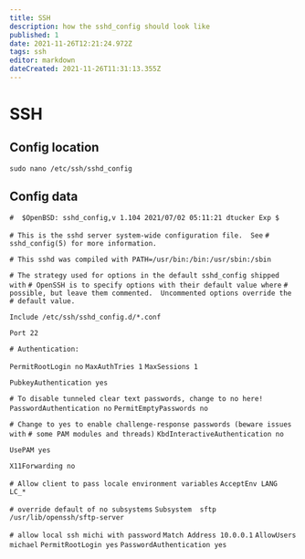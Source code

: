 ```yaml
---
title: SSH
description: how the sshd_config should look like
published: 1
date: 2021-11-26T12:21:24.972Z
tags: ssh
editor: markdown
dateCreated: 2021-11-26T11:31:13.355Z
---
```


# SSH
## Config location
`sudo nano /etc/ssh/sshd_config`

## Config data
`#	$OpenBSD: sshd_config,v 1.104 2021/07/02 05:11:21 dtucker Exp $`
 
`# This is the sshd server system-wide configuration file.  See`
`# sshd_config(5) for more information.`

`# This sshd was compiled with PATH=/usr/bin:/bin:/usr/sbin:/sbin`

`# The strategy used for options in the default sshd_config shipped with`
`# OpenSSH is to specify options with their default value where`
`# possible, but leave them commented.  Uncommented options override the`
`# default value.`

`Include /etc/ssh/sshd_config.d/*.conf`

`Port 22`

`# Authentication:`

`PermitRootLogin no`
`MaxAuthTries 1`
`MaxSessions 1`

`PubkeyAuthentication yes`

`# To disable tunneled clear text passwords, change to no here!`
`PasswordAuthentication no`
`PermitEmptyPasswords no`

`# Change to yes to enable challenge-response passwords (beware issues with`
`# some PAM modules and threads)`
`KbdInteractiveAuthentication no`

`UsePAM yes`

`X11Forwarding no`

`# Allow client to pass locale environment variables`
`AcceptEnv LANG LC_*`

`# override default of no subsystems`
`Subsystem	sftp	/usr/lib/openssh/sftp-server`

`# allow local ssh michi with password`
`Match Address 10.0.0.1`
`AllowUsers michael`
`PermitRootLogin yes`
`PasswordAuthentication yes`

